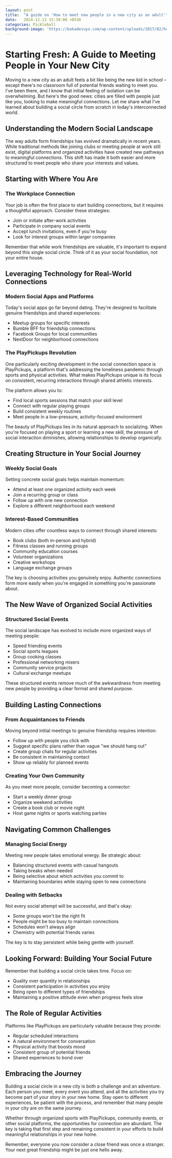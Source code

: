 ```yaml
---
layout: post
title:  "A guide on 'How to meet new people in a new city as an adult'"
date:   2024-12-12 15:39:00 +0530
categories: Pickleball
background-image: 'https://bakadesuyo.com/wp-content/uploads/2017/02/how-to-make-friends-as-an-adult.jpg'
---
```


# Starting Fresh: A Guide to Meeting People in Your New City

Moving to a new city as an adult feels a bit like being the new kid in school – except there's no classroom full of potential friends waiting to meet you. I've been there, and I know that initial feeling of isolation can be overwhelming. But here's the good news: cities are filled with people just like you, looking to make meaningful connections. Let me share what I've learned about building a social circle from scratch in today's interconnected world.

## Understanding the Modern Social Landscape

The way adults form friendships has evolved dramatically in recent years. While traditional methods like joining clubs or meeting people at work still exist, digital platforms and organized activities have created new pathways to meaningful connections. This shift has made it both easier and more structured to meet people who share your interests and values.

## Starting with Where You Are

### The Workplace Connection
Your job is often the first place to start building connections, but it requires a thoughtful approach. Consider these strategies:
- Join or initiate after-work activities
- Participate in company social events
- Accept lunch invitations, even if you're busy
- Look for interest groups within larger companies

Remember that while work friendships are valuable, it's important to expand beyond this single social circle. Think of it as your social foundation, not your entire house.

## Leveraging Technology for Real-World Connections

### Modern Social Apps and Platforms
Today's social apps go far beyond dating. They're designed to facilitate genuine friendships and shared experiences:
- Meetup groups for specific interests
- Bumble BFF for friendship connections
- Facebook Groups for local communities
- NextDoor for neighborhood connections

### The PlayPickups Revolution
One particularly exciting development in the social connection space is PlayPickups, a platform that's addressing the loneliness pandemic through sports and physical activities. What makes PlayPickups unique is its focus on consistent, recurring interactions through shared athletic interests.

The platform allows you to:
- Find local sports sessions that match your skill level
- Connect with regular playing groups
- Build consistent weekly routines
- Meet people in a low-pressure, activity-focused environment

The beauty of PlayPickups lies in its natural approach to socializing. When you're focused on playing a sport or learning a new skill, the pressure of social interaction diminishes, allowing relationships to develop organically.

## Creating Structure in Your Social Journey

### Weekly Social Goals
Setting concrete social goals helps maintain momentum:
- Attend at least one organized activity each week
- Join a recurring group or class
- Follow up with one new connection
- Explore a different neighborhood each weekend

### Interest-Based Communities

Modern cities offer countless ways to connect through shared interests:
- Book clubs (both in-person and hybrid)
- Fitness classes and running groups
- Community education courses
- Volunteer organizations
- Creative workshops
- Language exchange groups

The key is choosing activities you genuinely enjoy. Authentic connections form more easily when you're engaged in something you're passionate about.

## The New Wave of Organized Social Activities

### Structured Social Events
The social landscape has evolved to include more organized ways of meeting people:
- Speed friending events
- Social sports leagues
- Group cooking classes
- Professional networking mixers
- Community service projects
- Cultural exchange meetups

These structured events remove much of the awkwardness from meeting new people by providing a clear format and shared purpose.

## Building Lasting Connections

### From Acquaintances to Friends
Moving beyond initial meetings to genuine friendship requires intention:
- Follow up with people you click with
- Suggest specific plans rather than vague "we should hang out"
- Create group chats for regular activities
- Be consistent in maintaining contact
- Show up reliably for planned events

### Creating Your Own Community
As you meet more people, consider becoming a connector:
- Start a weekly dinner group
- Organize weekend activities
- Create a book club or movie night
- Host game nights or sports watching parties

## Navigating Common Challenges

### Managing Social Energy
Meeting new people takes emotional energy. Be strategic about:
- Balancing structured events with casual hangouts
- Taking breaks when needed
- Being selective about which activities you commit to
- Maintaining boundaries while staying open to new connections

### Dealing with Setbacks
Not every social attempt will be successful, and that's okay:
- Some groups won't be the right fit
- People might be too busy to maintain connections
- Schedules won't always align
- Chemistry with potential friends varies

The key is to stay persistent while being gentle with yourself.

## Looking Forward: Building Your Social Future

Remember that building a social circle takes time. Focus on:
- Quality over quantity in relationships
- Consistent participation in activities you enjoy
- Being open to different types of friendships
- Maintaining a positive attitude even when progress feels slow

## The Role of Regular Activities

Platforms like PlayPickups are particularly valuable because they provide:
- Regular scheduled interactions
- A natural environment for conversation
- Physical activity that boosts mood
- Consistent group of potential friends
- Shared experiences to bond over

## Embracing the Journey

Building a social circle in a new city is both a challenge and an adventure. Each person you meet, every event you attend, and all the activities you try become part of your story in your new home. Stay open to different experiences, be patient with the process, and remember that many people in your city are on the same journey.

Whether through organized sports with PlayPickups, community events, or other social platforms, the opportunities for connection are abundant. The key is taking that first step and remaining consistent in your efforts to build meaningful relationships in your new home.

Remember, everyone you now consider a close friend was once a stranger. Your next great friendship might be just one hello away.

